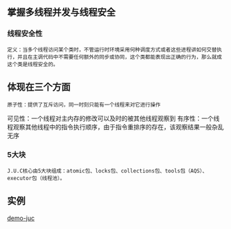 ## 掌握多线程并发与线程安全

### 线程安全性
	定义：当多个线程访问某个类时，不管运行时环境采用何种调度方式或者这些进程讲如何交替执行，并且在主调代码中不需要任何额外的同步或协同，这个类都能表现出正确的行为，那么就成这个类是线程安全的。

## 体现在三个方面
	原子性：提供了互斥访问，同一时刻只能有一个线程来对它进行操作
可见性：一个线程对主内存的修改可以及时的被其他线程观察到
有序性：一个线程观察其他线程中的指令执行顺序，由于指令重排序的存在，该观察结果一般杂乱无序

### 5大块
	J.U.C核心由5大块组成：atomic包、locks包、collections包、tools包（AQS）、executor包（线程池）。

## 实例
[demo-juc](https://github.com/bobit/demo-java/blob/master/demo-juc/src/main/java/com/demo/juc/AtomicApplication.java)


